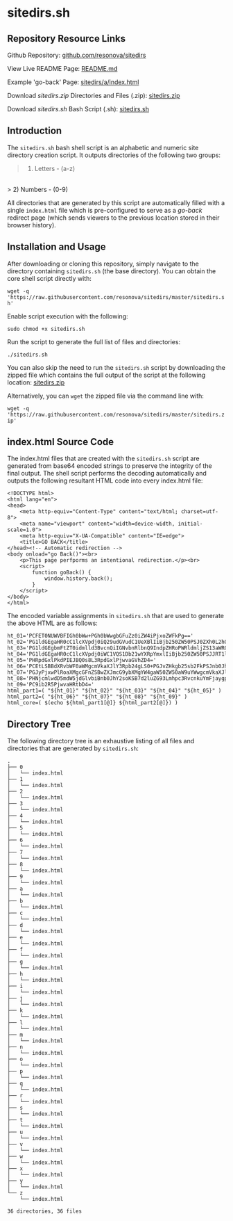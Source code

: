 # sitedirs.sh

## Repository Resource Links

Github Repository: [github.com/resonova/sitedirs](https://github.com/resonova/sitedirs)

View Live README Page: [README.md](https://resonova.github.io/sitedirs)

Example 'go-back' Page: [sitedirs/a/index.html](https://resonova.github.io/sitedirs/docs/sitedirs/a/index.html)

Download _sitedirs.zip_ Directories and Files (.zip): [sitedirs.zip](https://raw.githubusercontent.com/resonova/sitedirs/master/sitedirs.zip)

Download _sitedirs.sh_ Bash Script (.sh): [sitedirs.sh](https://raw.githubusercontent.com/resonova/sitedirs/master/sitedirs.sh)

## Introduction

The `sitedirs.sh` bash shell script is an alphabetic and numeric site directory creation script. It outputs directories of the following two groups:

> 1) Letters - (a-z)
<br>
> 2) Numbers - (0-9)

All directories that are generated by this script are automatically filled with a single `index.html` file which is pre-configured to serve as a _go-back_ redirect page (which sends viewers to the previous location stored in their browser history).

## Installation and Usage

After downloading or cloning this repository, simply navigate to the directory containing `sitedirs.sh` (the base directory). You can obtain the core shell script directly with:

```wget -q 'https://raw.githubusercontent.com/resonova/sitedirs/master/sitedirs.sh'```

Enable script execution with the following:

```sudo chmod +x sitedirs.sh```

Run the script to generate the full list of files and directories:

```./sitedirs.sh```

You can also skip the need to run the `sitedirs.sh` script by downloading the zipped file which contains the full output of the script at the following location: [sitedirs.zip](https://raw.githubusercontent.com/resonova/sitedirs/master/sitedirs.zip)

Alternatively, you can `wget` the zipped file via the command line with:

```wget -q 'https://raw.githubusercontent.com/resonova/sitedirs/master/sitedirs.zip'```

## index.html Source Code

The index.html files that are created with the `sitedirs.sh` script are generated from base64 encoded strings to preserve the integrity of the final output. The shell script performs the decoding automatically and outputs the following resultant HTML code into every index.html file:


```
<!DOCTYPE html>
<html lang="en">
<head>
    <meta http-equiv="Content-Type" content="text/html; charset=utf-8">
    <meta name="viewport" content="width=device-width, initial-scale=1.0">
    <meta http-equiv="X-UA-Compatible" content="IE=edge">
    <title>GO BACK</title>
</head><!-- Automatic redirection -->
<body onload="go Back()"><br>
    <p>This page perfporms an intentional redirection.</p><br>
    <script>
        function goBack() {
            window.history.back();
        }
    </script>
</body>
</html>
```

The encoded variable assignments in `sitedirs.sh` that are used to generate the above HTML are as follows:

```
ht_01='PCFET0NUWVBFIGh0bWw+PGh0bWwgbGFuZz0iZW4iPjxoZWFkPg=='
ht_02='PG1ldGEgaHR0cC1lcXVpdj0iQ29udGVudC1UeXBlIiBjb250ZW50PSJ0ZXh0L2h0bWw7IGNoYXJzZXQ9dXRmLTgiPg=='
ht_03='PG1ldGEgbmFtZT0idmlld3BvcnQiIGNvbnRlbnQ9IndpZHRoPWRldmljZS13aWR0aCwgaW5pdGlhbC1zY2FsZT0xLjAiPg=='
ht_04='PG1ldGEgaHR0cC1lcXVpdj0iWC1VQS1Db21wYXRpYmxlIiBjb250ZW50PSJJRT1lZGdlIj4='
ht_05='PHRpdGxlPkdPIEJBQ0s8L3RpdGxlPjwvaGVhZD4='
ht_06='PCEtLSBBdXRvbWF0aWMgcmVkaXJlY3Rpb24gLS0+PGJvZHkgb25sb2FkPSJnb0JhY2soKSI+'
ht_07='PGJyPjxwPlRoaXMgcGFnZSBwZXJmcG9ybXMgYW4gaW50ZW50aW9uYWwgcmVkaXJlY3Rpb24uPC9wPjxicj4='
ht_08='PHNjcmlwdD5mdW5jdGlvbiBnb0JhY2soKSB7d2luZG93Lmhpc3RvcnkuYmFjaygpO308L3NjcmlwdD4='
ht_09='PC9ib2R5PjwvaHRtbD4='
html_part1=( "${ht_01}" "${ht_02}" "${ht_03}" "${ht_04}" "${ht_05}" )
html_part2=( "${ht_06}" "${ht_07}" "${ht_08}" "${ht_09}" )
html_core=( $(echo ${html_part1[@]} ${html_part2[@]}) )
```


## Directory Tree

The following directory tree is an exhaustive listing of all files and directories that are generated by `sitedirs.sh`:
```
.
├── 0
│   └── index.html
├── 1
│   └── index.html
├── 2
│   └── index.html
├── 3
│   └── index.html
├── 4
│   └── index.html
├── 5
│   └── index.html
├── 6
│   └── index.html
├── 7
│   └── index.html
├── 8
│   └── index.html
├── 9
│   └── index.html
├── a
│   └── index.html
├── b
│   └── index.html
├── c
│   └── index.html
├── d
│   └── index.html
├── e
│   └── index.html
├── f
│   └── index.html
├── g
│   └── index.html
├── h
│   └── index.html
├── i
│   └── index.html
├── j
│   └── index.html
├── k
│   └── index.html
├── l
│   └── index.html
├── m
│   └── index.html
├── n
│   └── index.html
├── o
│   └── index.html
├── p
│   └── index.html
├── q
│   └── index.html
├── r
│   └── index.html
├── s
│   └── index.html
├── t
│   └── index.html
├── u
│   └── index.html
├── v
│   └── index.html
├── w
│   └── index.html
├── x
│   └── index.html
├── y
│   └── index.html
└── z
    └── index.html

36 directories, 36 files
```
